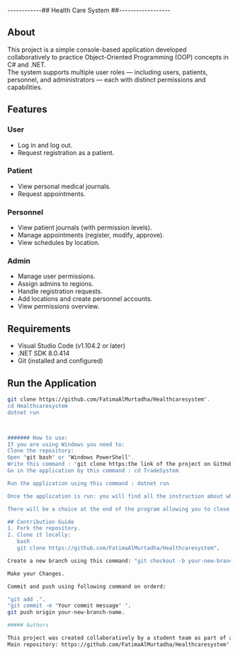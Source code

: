 ------------## Health Care System ##------------------


## About
This project is a simple console-based application developed collaboratively to practice Object-Oriented Programming (OOP) concepts in C# and .NET.  
The system supports multiple user roles — including users, patients, personnel, and administrators — each with distinct permissions and capabilities.

## Features

### User
- Log in and log out.
- Request registration as a patient.

### Patient
- View personal medical journals.
- Request appointments.

### Personnel
- View patient journals (with permission levels).
- Manage appointments (register, modify, approve).
- View schedules by location.

### Admin
- Manage user permissions.
- Assign admins to regions.
- Handle registration requests.
- Add locations and create personnel accounts.
- View permissions overview.

##  Requirements
- Visual Studio Code (v1.104.2 or later)
- .NET SDK 8.0.414
- Git (installed and configured)

##  Run the Application
```bash
git clone https://github.com/FatimaAlMurtadha/Healthcaresystem".
cd Healthcaresystem
dotnet run



####### How to use:
If you are using Windows you need to:
Clone the repository:
Open "git bash" or "Windows PowerShell".
Write this command : "git clone https:the link of the project on GitHub".
Go in the application by this command : cd TradeSystem

Run the application using this command : dotnet run

Once the application is run: you will find all the instruction about what to do as you run the previous command

There will be a choice at the end of the program allowing you to close it.

## Contribution Guide
1. Fork the repository.
2. Clone it locally:
   bash 
   git clone https://github.com/FatimaAlMurtadha/Healthcaresystem".

Create a new branch using this command: "git checkout -b your-new-branch-name".

Make your Changes.

Commit and push using following command on orderd:

"git add .".
"git commit -m "Your commit message" ".
git push origin your-new-branch-name.

##### Authors

This project was created collaboratively by a student team as part of an OOP practice assignment.
Main repository: https://github.com/FatimaAlMurtadha/Healthcaresystem".